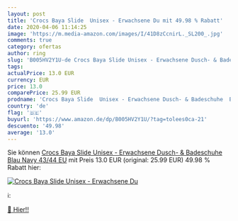 ```yaml
---
layout: post
title: 'Crocs Baya Slide  Unisex - Erwachsene Du mit 49.98 % Rabatt'
date: 2020-04-06 11:14:25
image: 'https://m.media-amazon.com/images/I/41D8zCcnirL._SL200_.jpg'
comments: true
category: ofertas
author: ring
slug: 'B005HV2Y1U-de Crocs Baya Slide Unisex - Erwachsene Dusch- & Badeschuhe...'
tags: 
actualPrice: 13.0 EUR
currency: EUR
price: 13.0
comparePrice: 25.99 EUR
prodname: 'Crocs Baya Slide  Unisex - Erwachsene Dusch- & Badeschuhe  Blau  Navy   43/44 EU'
country: 'de'
flag: '🇩🇪'
buyurl: 'https://www.amazon.de/dp/B005HV2Y1U/?tag=tolees0ca-21'
descuento: '49.98'
average: '13.0'
---
```


Sie können [Crocs Baya Slide  Unisex - Erwachsene Dusch- & Badeschuhe  Blau  Navy   43/44 EU](https://www.amazon.de/dp/B005HV2Y1U/?tag=tolees0ca-21) mit Preis 13.0 EUR (original: 25.99 EUR) 49.98 % Rabatt hier:

[![Crocs Baya Slide  Unisex - Erwachsene Du](https://m.media-amazon.com/images/I/41D8zCcnirL._SL200_.jpg)](https://www.amazon.de/dp/B005HV2Y1U/?tag=tolees0ca-21)

ℹ️:


[🛒 Hier!!](https://www.amazon.de/dp/B005HV2Y1U/?tag=tolees0ca-21)
